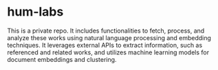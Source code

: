 # hum-labs
This is a private repo. It includes functionalities to fetch, process, and analyze these works using natural language processing and embedding techniques. It leverages external APIs to extract information, such as referenced and related works, and utilizes machine learning models for document embeddings and clustering.
